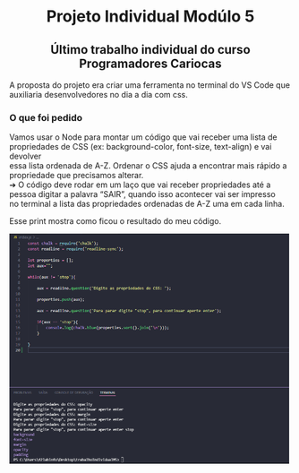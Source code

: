 <h1 align ='center'> Projeto Individual Modúlo 5 </h1>


<h2 align = 'center'>Último trabalho individual do curso Programadores Cariocas </h2>

<p> A proposta do projeto era criar uma ferramenta no terminal do VS Code que auxiliaria desenvolvedores no dia a dia com css.</p>


<h3> O que foi pedido</h3>

<p>Vamos usar o Node para montar um código que vai receber uma lista de<br>
propriedades de CSS (ex: background-color, font-size, text-align) e vai devolver<br>
essa lista ordenada de A-Z. Ordenar o CSS ajuda a encontrar mais rápido a<br>
propriedade que precisamos alterar.<br>
➔ O código deve rodar em um laço que vai receber propriedades até a<br>
pessoa digitar a palavra “SAIR”, quando isso acontecer vai ser impresso<br>
no terminal a lista das propriedades ordenadas de A-Z uma em cada linha.</p>

<p>Esse print mostra como ficou o resultado do meu código.</p>

<img width="500px" src="./PrintResultado.PNG">
